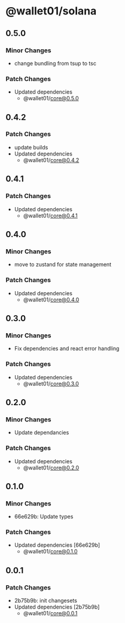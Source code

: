 # @wallet01/solana

## 0.5.0

### Minor Changes

- change bundling from tsup to tsc

### Patch Changes

- Updated dependencies
  - @wallet01/core@0.5.0

## 0.4.2

### Patch Changes

- update builds
- Updated dependencies
  - @wallet01/core@0.4.2

## 0.4.1

### Patch Changes

- Updated dependencies
  - @wallet01/core@0.4.1

## 0.4.0

### Minor Changes

- move to zustand for state management

### Patch Changes

- Updated dependencies
  - @wallet01/core@0.4.0

## 0.3.0

### Minor Changes

- Fix dependencies and react error handling

### Patch Changes

- Updated dependencies
  - @wallet01/core@0.3.0

## 0.2.0

### Minor Changes

- Update dependancies

### Patch Changes

- Updated dependencies
  - @wallet01/core@0.2.0

## 0.1.0

### Minor Changes

- 66e629b: Update types

### Patch Changes

- Updated dependencies [66e629b]
  - @wallet01/core@0.1.0

## 0.0.1

### Patch Changes

- 2b75b9b: init changesets
- Updated dependencies [2b75b9b]
  - @wallet01/core@0.0.1
